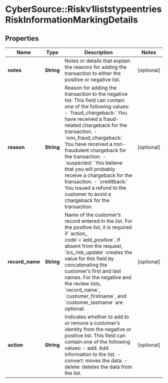 # CyberSource::Riskv1liststypeentriesRiskInformationMarkingDetails

## Properties
Name | Type | Description | Notes
------------ | ------------- | ------------- | -------------
**notes** | **String** | Notes or details that explain the reasons for adding the transaction to either the positive or negative list. | [optional] 
**reason** | **String** | Reason for adding the transaction to the negative list. This field can contain one of the following values: - &#x60;fraud_chargeback:&#x60; You have received a fraud-related chargeback for the transaction. - &#x60;non_fraud_chargeback:&#x60; You have received a non-fraudulent chargeback for the transaction. - &#x60;suspected:&#x60; You believe that you will probably receive a chargeback for the transaction. - &#x60;creditback:&#x60; You issued a refund to the customer to avoid a chargeback for the transaction.  | [optional] 
**record_name** | **String** | Name of the customer’s record entered in the list. For the positive list, it is required if &#x60;action_ code&#x60;&#x3D;&#x60;add_positive&#x60;. If absent from the request, &#x60;ics_risk_update&#x60; creates the value for this field by concatenating the customer’s first and last names. For the negative and the review lists, &#x60;record_name&#x60;, &#x60;customer_firstname&#x60;, and &#x60;customer_lastname&#x60; are optional.  | [optional] 
**action** | **String** | Indicates whether to add to or remove a customer’s identity from the negative or positive list. This field can contain one of the following values: - add: Add information to the list. - convert: moves the data. - delete: deletes the data from the list.  | [optional] 


